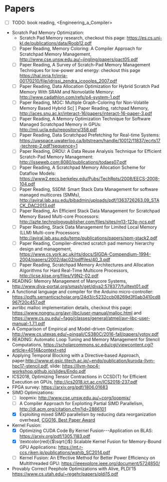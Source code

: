 # Papers
- [ ] TODO: book reading, <Engineering_a_Compiler>
- Scratch Pad Memory Optimization:
  - Scratch Pad Memory research, checkout this page: <https://es.cs.uni-kl.de/publications/data/Roob12.pdf>
  - [ ] Paper Reading, Memory Coloring: A Compiler Approach for Scratchpad Memory Management, <http://www.cse.unsw.edu.au/~jingling/papers/pact05.pdf>
  - [ ] Paper Reading, A Survey of Scratch-Pad Memory Management Techniques for low-power and energy: checkout this page <https://hal.inria.fr/inria-00170210/file/idrissi_zendra_icooolps_2007.pdf>
  - [ ] Paper Reading, Data Allocation Optimization for Hybrid Scratch Pad Memory With SRAM and Nonvolatile Memory: <http://www.cadathlon.com/refs/p4-system-1.pdf>
  - [ ] Paper Reading, MGC: Multiple Graph-Coloring for Non-Volatile Memory Based Hybrid
  Sc[ ] Paper Reading, ratchpad Memory, <http://aces.snu.ac.kr/interact-16/papers/interact-16-paper-3.pdf>
  - [ ] Paper Reading, A Memory Optimization Technique for Software Managed Scratchpad Memory in GPUs: <http://mii.ucla.edu/repository/358.pdf>
  - [ ] Paper Reading, Data Scratchpad Prefetching for Real-time Systems: <https://uwspace.uwaterloo.ca/bitstream/handle/10012/11837/ecrts17-techrep-2.pdf?sequence=1>
  - [ ] Paper Reading, DRDU: A Data Reuse Analysis Technique for Efficient Scratch-Pad Memory Management: <http://isseweb.com:8080/publications/todaes07.pdf>
  - [ ] Paper Reading, A Scratchpad Memory Allocation Scheme for Dataflow Models: <https://www2.eecs.berkeley.edu/Pubs/TechRpts/2008/EECS-2008-104.pdf>
  - [ ] Paper Reading, SSDM: Smart Stack Data Management for software managed multicores (SMMs), <http://aviral.lab.asu.edu/bibadmin/uploads/pdf/1363726263.09_STACK_DAC2013.pdf>
  - [ ] Paper Reading, An Efficient Stack Data Management for Scratchpad Memory Based Multi-core Processors: <http://azte.technologypublisher.com/files/sites/m13-123p-ncs.pdf>
  - [ ] Paper Reading, Stack Data Management for Limited Local Memory (LLM) Multi-core Processors: <http://aviral.lab.asu.edu/temp/publications/papers/spm-stack2.pdf>
  - [ ] Paper Reading, Compiler-directed scratch pad memory hierarchy design and management, <https://www.cs.york.ac.uk/rts/docs/SIGDA-Compendium-1994-2004/papers/2002/dac02/pdffiles/40_3.pdf> 
  - [ ] Paper Reading, Scratchpad Memory Architectures and Allocation Algorithms for Hard Real-Time Multicore Processors, <http://jcse.kiise.org/files/V9N2-02.pdf>

- READING: Memory Management of Manycore Systems, <http://www.diva-portal.org/smash/get/diva2:578377/fulltext01.pdf>
- A functional language and compiler for the Arduino micro-controller: <https://pdfs.semanticscholar.org/24d3/c5232ccb08269d3f0ab3410cd8967f20c457.pdf>
- avrlibc malloc implementation details, checkout this page: <https://www.nongnu.org/avr-libc/user-manual/malloc.html> and <https://www.cs.ou.edu/~fagg/classes/general/atmel/avr-libc-user-manual-1.7.1.pdf>
- A Comparison of Empirical and Model-driven Optimization: <http://www.cs.utexas.edu/~pingali/CS380C/2016-fall/papers/yotov.pdf>
- READING: Automatic Loop Tuning and Memory Management for Stencil Computations, <https://scholarcommons.sc.edu/cgi/viewcontent.cgi?article=4014&context=etd>
- Applying Temporal Blocking with a Directive‐based Approach, paper:<http://www.el.gsic.titech.ac.jp/~endo/publication/kuroda-llvm-hpc17-stencil.pdf>, slide: <https://llvm-hpc4-workshop.github.io/slides/Endo.pdf>
- ICS2018, Optimizing Tensor Contractions in CCSD(T) for Efficient Execution on GPUs, <http://ics2018.ict.ac.cn/ICS2018-237.pdf>
- FPGA survey: <https://arxiv.org/pdf/1806.01683>
- SIMD Optimizations:
  - [ ] loopmix: <http://www.cse.unsw.edu.au/~corg/loopmix/>
  - [ ] A Compiler Approach for Exploiting Partial SIMD Parallelism, <http://dl.acm.org/citation.cfm?id=2886101>
  - [x] Exploiting mixed SIMD parallelism by reducing data reorganization overhead, [CGO16, Best Paper Award](http://delivery.acm.org/10.1145/2860000/2854054/p59-zhou.pdf?ip=202.175.167.102&id=2854054&acc=AUTHOR-IZED&key=4D4702B0C3E38B35%2E4D4702B0C3E38B35%2E896D0D4959F561C0%2ED04282ED5F6114AF&__acm__=1532257378_6a3f98f8dc1acc020fa90ff4dafb8f5b)

- Kernel Fusion:
  - [x] Optimizing CUDA Code By Kernel Fusion---Application on BLAS: <https://arxiv.org/pdf/1305.1183.pdf>
  - [x] \textcolor{red}{$\sqrt{}$} Scalable Kernel Fusion for Memory-Bound GPU Applications: <https://mt.r-ccs.riken.jp/publications/wahib_SC2014.pdf>
  - [ ] Kernel Fusion: An Effective Method for Better Power Efficiency on Multithreaded GPU: <https://ieeexplore.ieee.org/document/5724850/>

- Provably Correct Peephole Optimizations with Alive, PLDI'15 <https://www.cs.utah.edu/~regehr/papers/pldi15.pdf>

